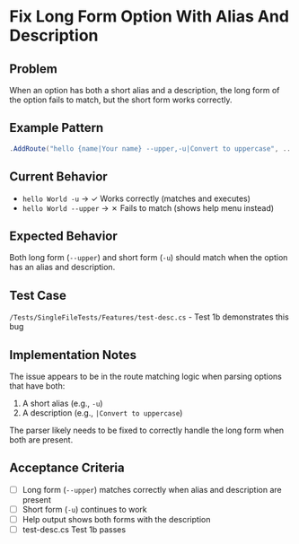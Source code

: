 # Fix Long Form Option With Alias And Description

## Problem
When an option has both a short alias and a description, the long form of the option fails to match, but the short form works correctly.

## Example Pattern
```csharp
.AddRoute("hello {name|Your name} --upper,-u|Convert to uppercase", ...)
```

## Current Behavior
- `hello World -u` → ✓ Works correctly (matches and executes)
- `hello World --upper` → ✗ Fails to match (shows help menu instead)

## Expected Behavior
Both long form (`--upper`) and short form (`-u`) should match when the option has an alias and description.

## Test Case
`/Tests/SingleFileTests/Features/test-desc.cs` - Test 1b demonstrates this bug

## Implementation Notes
The issue appears to be in the route matching logic when parsing options that have both:
1. A short alias (e.g., `-u`)
2. A description (e.g., `|Convert to uppercase`)

The parser likely needs to be fixed to correctly handle the long form when both are present.

## Acceptance Criteria
- [ ] Long form (`--upper`) matches correctly when alias and description are present
- [ ] Short form (`-u`) continues to work
- [ ] Help output shows both forms with the description
- [ ] test-desc.cs Test 1b passes